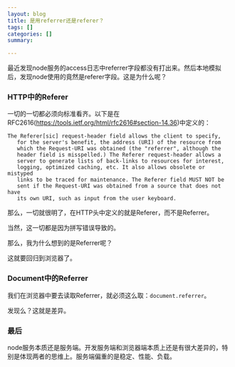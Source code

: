 ```yaml
---
layout: blog
title: 是用referrer还是referer？
tags: []
categories: []
summary: 

---
```


最近发现node服务的access日志中referrer字段都没有打出来。然后本地模拟后，发现node使用的竟然是referer字段。这是为什么呢？

### HTTP中的Referer

一切的一切都必须向标准看齐。以下是在RFC2616(<https://tools.ietf.org/html/rfc2616#section-14.36>)中定义的：

```plain
The Referer[sic] request-header field allows the client to specify,
   for the server's benefit, the address (URI) of the resource from
   which the Request-URI was obtained (the "referrer", although the
   header field is misspelled.) The Referer request-header allows a
   server to generate lists of back-links to resources for interest,
   logging, optimized caching, etc. It also allows obsolete or mistyped
   links to be traced for maintenance. The Referer field MUST NOT be
   sent if the Request-URI was obtained from a source that does not have
   its own URI, such as input from the user keyboard.
```

那么，一切就很明了，在HTTP头中定义的就是Referer，而不是Referrer。

当然，这一切都是因为拼写错误导致的。

那么，我为什么想到的是Referrer呢？

这就要回归到浏览器了。

### Document中的Referrer

我们在浏览器中要去读取Referrer，就必须这么取：`document.referrer`。

发现么？这就是差异。

### 最后

node服务本质还是服务端。开发服务端和浏览器端本质上还是有很大差异的，特别是体现两者的思维上。服务端偏重的是稳定、性能、负载。